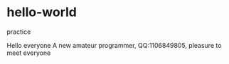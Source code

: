 # hello-world
practice

Hello everyone
A new amateur programmer, QQ:1106849805, pleasure to meet everyone
